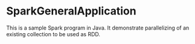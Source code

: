 # SparkGeneralApplication
This is a sample Spark program in Java.
It demonstrate parallelizing of an existing collection to be used as RDD.

